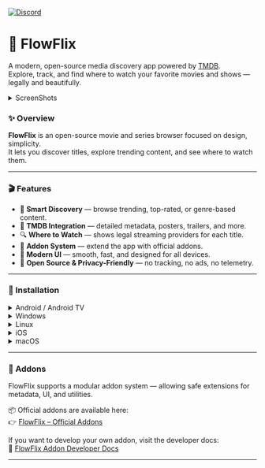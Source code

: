 [![Discord](https://img.shields.io/discord/123456789012345678?label=Discord&logo=discord&color=7289DA)](https://discord.gg/mRUAC25fuV)

# 🌊 FlowFlix

A modern, open-source media discovery app powered by [TMDB](https://www.themoviedb.org).  
Explore, track, and find where to watch your favorite movies and shows — legally and beautifully.

<details>
 <summary>ScreenShots</summary>
 Comming Soon
</details>

### ✨ Overview

**FlowFlix** is an open-source movie and series browser focused on design, simplicity.  
It lets you discover titles, explore trending content, and see where to watch them.

---

### 🎬 Features

- 🧠 **Smart Discovery** — browse trending, top-rated, or genre-based content.  
- 🎥 **TMDB Integration** — detailed metadata, posters, trailers, and more.  
- 🔍 **Where to Watch** — shows legal streaming providers for each title.  
- 🧩 **Addon System** — extend the app with official addons.  
- 🎨 **Modern UI** — smooth, fast, and designed for all devices.  
- 🖤 **Open Source & Privacy-Friendly** — no tracking, no ads, no telemetry.

---

### 🚀 Installation

<details>
  <summary>Android / Android TV</summary>

1. Download the FlowFlix.apk from [Releases](https://github.com/FlowFlix/FlowFlix/releases)  
2. Install the downloaded APK.  
3. Run and enjoy.

</details>

<details>
  <summary>Windows</summary>

1. Download the FlowFlix.exe installer from [Releases](https://github.com/FlowFlix/FlowFlix/releases)  
2. Run the .exe file.  
3. Follow the installation wizard.  
4. Run and enjoy.

</details>

<details>
  <summary>Linux</summary>

1. Download the FlowFlix.AppImage from [Releases](https://github.com/FlowFlix/FlowFlix/releases)  
2. Make it executable: `chmod +x FlowFlix.AppImage`  
3. Run the application: `./FlowFlix.AppImage`  
4. Run and enjoy.

</details>

<details>
  <summary>iOS</summary>

1. Download the FlowFlix.ipa file from [Releases](https://github.com/FlowFlix/FlowFlix/releases) 
2. Install the app on your iPhone using sideloading, for example: 
- [AltStore](https://altstore.io/) 
- [UseScarlet](https://usescarlet.com/) 

  (DONT ASK US HOW TO SIDELOAD APP YOU HAVE A LOT OF TUTORIALS ON YOUTUBE) 
3. Run and enjoy.

</details>

<details>
  <summary>macOS</summary>

1. Download the FlowFlix_macos.zip file from [Releases](https://github.com/FlowFlix/FlowFlix/releases)  
2. Unzip the file.  
3. Launch the app by double-clicking FlowFlix.app

</details>

---

### 🧩 Addons

FlowFlix supports a modular addon system — allowing safe extensions for metadata, UI, and utilities.

📦 Official addons are available here:  
👉 [FlowFlix – Official Addons](https://github.com/FlowFlix/FlowFlix-Official_addons)

If you want to develop your own addon, visit the developer docs:  
📘 [FlowFlix Addon Developer Docs](https://github.com/FlowFlix/FlowFlix-Addon_docs)

---
